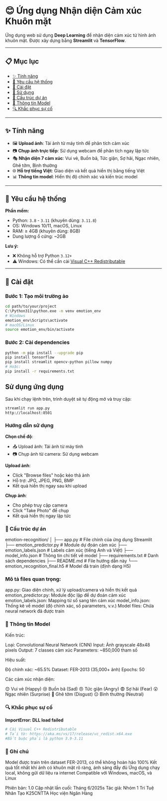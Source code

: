 # 😊 Ứng dụng Nhận diện Cảm xúc Khuôn mặt

Ứng dụng web sử dụng **Deep Learning** để nhận diện cảm xúc từ hình ảnh khuôn mặt. Được xây dựng bằng **Streamlit** và **TensorFlow**.

---

## 📋 Mục lục

- [✨ Tính năng](#-tính-năng)  
- [🔧 Yêu cầu hệ thống](#-yêu-cầu-hệ-thống)  
- [🚀 Cài đặt](#-cài-đặt)  
- [🎯 Sử dụng](#-sử-dụng)  
- [📁 Cấu trúc dự án](#-cấu-trúc-dự-án)  
- [🧠 Thông tin Model](#-thông-tin-model)  
- [🔍 Khắc phục sự cố](#-khắc-phục-sự-cố)  

---

## ✨ Tính năng

- 🖼️ **Upload ảnh**: Tải ảnh từ máy tính để phân tích cảm xúc  
- 📷 **Chụp ảnh trực tiếp**: Sử dụng webcam để phân tích ngay lập tức  
- 🎭 **Nhận diện 7 cảm xúc**: Vui vẻ, Buồn bã, Tức giận, Sợ hãi, Ngạc nhiên, Ghê tởm, Bình thường  
- 🌐 **Hỗ trợ tiếng Việt**: Giao diện và kết quả hiển thị bằng tiếng Việt  
- 📊 **Thông tin model**: Hiển thị độ chính xác và kiến trúc model  

---

## 🔧 Yêu cầu hệ thống

**Phần mềm:**

- Python: `3.8` - `3.11` (khuyên dùng: `3.11.8`)  
- OS: Windows 10/11, macOS, Linux  
- RAM: ≥ 4GB (khuyên dùng: 8GB)  
- Dung lượng ổ cứng: ~2GB  

**Lưu ý:**

- ❌ Không hỗ trợ Python `3.12+`  
- ⚠️ Windows: Có thể cần cài [Visual C++ Redistributable](https://aka.ms/vs/17/release/vc_redist.x64.exe)

---

## 🚀 Cài đặt

### Bước 1: Tạo môi trường ảo

```bash
cd path/to/your/project
C:\Python311\python.exe -m venv emotion_env
# Windows
emotion_env\Scripts\activate
# macOS/Linux
source emotion_env/bin/activate
```
### Bước 2: Cài dependencies
```bash
python -m pip install --upgrade pip
pip install tensorflow
pip install streamlit opencv-python pillow numpy
# Hoặc:
pip install -r requirements.txt
```
##  Sử dụng ứng dụng
Sau khi chạy lệnh trên, trình duyệt sẽ tự động mở và truy cập:
```bash
streamlit run app.py
http://localhost:8501
```
### Hướng dẫn sử dụng

**Chọn chế độ**:

- 📤 Upload ảnh: Tải ảnh từ máy tính
- 📷 Chụp ảnh từ camera: Sử dụng webcam


**Upload ảnh**:

- Click "Browse files" hoặc kéo thả ảnh
- Hỗ trợ: JPG, JPEG, PNG, BMP
- Kết quả hiển thị ngay sau khi upload


**Chụp ảnh**:

- Cho phép truy cập camera
- Click "Take Photo" để chụp
- Kết quả hiển thị ngay lập tức

### 📁 Cấu trúc dự án
emotion-recognition/
│
├── app.py                          # File chính của ứng dụng Streamlit
├── emotion_predictor.py            # Module dự đoán cảm xúc
├── emotion_labels.json             # Labels cảm xúc (tiếng Anh và Việt)
├── model_info.json                 # Thông tin chi tiết về model
├── requirements.txt                # Danh sách dependencies
├── README.md                       # File hướng dẫn này
└── emotion_recognition_final.h5    # Model đã train (định dạng H5)
### Mô tả files quan trọng:

app.py: Giao diện chính, xử lý upload/camera và hiển thị kết quả
emotion_predictor.py: Module độc lập để dự đoán cảm xúc
emotion_labels.json: Mapping từ số sang tên cảm xúc
model_info.json: Thống kê về model (độ chính xác, số parameters, v.v.)
Model files: Chứa neural network đã được train

### 🧠 Thông tin Model
Kiến trúc:

Loại: Convolutional Neural Network (CNN)
Input: Ảnh grayscale 48x48 pixels
Output: 7 classes cảm xúc
Parameters: ~850,000 tham số

Hiệu suất:

Độ chính xác: ~65.5%
Dataset: FER-2013 (35,000+ ảnh)
Epochs: 50

Các cảm xúc nhận diện:

😊 Vui vẻ (Happy)
😢 Buồn bã (Sad)
😠 Tức giận (Angry)
😨 Sợ hãi (Fear)
😲 Ngạc nhiên (Surprise)
🤢 Ghê tởm (Disgust)
😐 Bình thường (Neutral)
### 🔍 Khắc phục sự cố
**ImportError: DLL load failed**
```bash
# Cài Visual C++ Redistributable
# Tải từ: https://aka.ms/vs/17/release/vc_redist.x64.exe
#Bắt buộc phải là python 3.9-3.11
```
### 📝 Ghi chú
Model được train trên dataset FER-2013, có thể không hoàn hảo 100%
Kết quả tốt nhất khi ảnh có khuôn mặt rõ ràng, ánh sáng đầy đủ
Ứng dụng chạy local, không gửi dữ liệu ra internet
Compatible với Windows, macOS, và Linux

Phiên bản: 1.0
Cập nhật lần cuối: Tháng 6/2025s
Tác giả: Nhóm 1 Trí Tuệ Nhân Tạo K25CNTTA Học viện Ngân Hàng